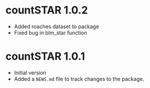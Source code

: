 # countSTAR 1.0.2

* Added roaches dataset to package
* Fixed bug in blm_star function

# countSTAR 1.0.1

* Initial version
* Added a `NEWS.md` file to track changes to the package.
